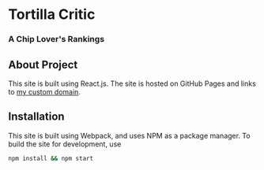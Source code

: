 # Tortilla Critic

### A Chip Lover's Rankings

## About Project

This site is built using React.js. The site is hosted on GitHub Pages and links to [my custom domain](tortillacritic.com).

## Installation

This site is built using Webpack, and uses NPM as a package manager. To build the site for development, use 

```bash
npm install && npm start
```
